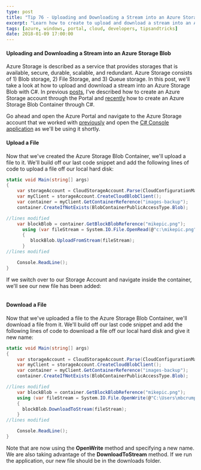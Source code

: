 ```yaml
---
type: post
title: "Tip 76 - Uploading and Downloading a Stream into an Azure Storage Blob"
excerpt: "Learn how to create to upload and download a stream into an Azure Storage Blob with C#"
tags: [azure, windows, portal, cloud, developers, tipsandtricks]
date: 2018-01-09 17:00:00
---
```


#### Uploading and Downloading a Stream into an Azure Storage Blob

Azure Storage is described as a service that provides storages that is available, secure, durable, scalable, and redundant. Azure Storage consists of 1) Blob storage, 2) File Storage, and 3) Queue storage. In this post, we'll take a look at how to upload and download a stream into an Azure Storage Blob with C#. In previous [posts](https://microsoft.github.io/AzureTipsAndTricks/blog/tip74.html?WT.mc_id=github-azuredevtips-micrum), I've described how to create an Azure Storage account through the Portal and [recently](https://microsoft.github.io/AzureTipsAndTricks/blog/tip75.html?WT.mc_id=github-azuredevtips-micrum) how to create an Azure Storage Blob Container through C#.

Go ahead and open the Azure Portal and navigate to the Azure Storage account that we worked with [previously](https://microsoft.github.io/AzureTipsAndTricks/blog/tip74.html?WT.mc_id=github-azuredevtips-micrum) and open the [C# Console application](https://microsoft.github.io/AzureTipsAndTricks/blog/tip75.html?WT.mc_id=github-azuredevtips-micrum) as we'll be using it shortly.

#### Upload a File

Now that we've created the Azure Storage Blob Container, we'll upload a file to it. We'll build off our last code snippet and add the following lines of code to upload a file off our local hard disk:

```csharp
static void Main(string[] args)
{
    var storageAccount = CloudStorageAccount.Parse(CloudConfigurationManager.GetSetting("StorageConnection"));
    var myClient = storageAccount.CreateCloudBlobClient();
    var container = myClient.GetContainerReference("images-backup");
    container.CreateIfNotExists(BlobContainerPublicAccessType.Blob);

//lines modified
    var blockBlob = container.GetBlockBlobReference("mikepic.png");
      using (var fileStream = System.IO.File.OpenRead(@"c:\mikepic.png"))
      {
         blockBlob.UploadFromStream(fileStream);
      }
//lines modified

    Console.ReadLine();
}
```

If we switch over to our Storage Account and navigate inside the container, we'll see our new file has been added:

<img :src="$withBase('/files/writetoblob1.png')">

#### Download a File

Now that we've uploaded a file to the Azure Storage Blob Container, we'll download a file from it. We'll build off our last code snippet and add the following lines of code to download a file off our local hard disk and give it new name:

```csharp
static void Main(string[] args)
{
    var storageAccount = CloudStorageAccount.Parse(CloudConfigurationManager.GetSetting("StorageConnection"));
    var myClient = storageAccount.CreateCloudBlobClient();
    var container = myClient.GetContainerReference("images-backup");
    container.CreateIfNotExists(BlobContainerPublicAccessType.Blob);

//lines modified
    var blockBlob = container.GetBlockBlobReference("mikepic.png");
    using (var fileStream = System.IO.File.OpenWrite(@"C:\Users\mbcrump\Downloads\mikepic-backup.png"))
    {
      blockBlob.DownloadToStream(fileStream);
    }
//lines modified

    Console.ReadLine();
}
```

Note that are now using the **OpenWrite** method and specifying a new name. We are also taking advantage of the **DownloadToStream** method. If we run the application, our new file should be in the downloads folder.

<img :src="$withBase('/files/writetoblob2.png')">
